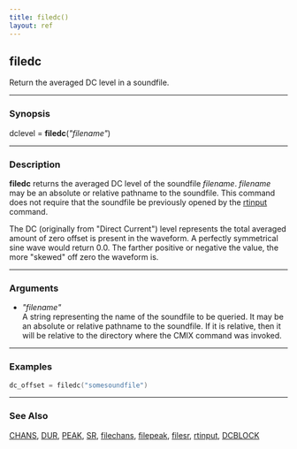 ```yaml
---
title: filedc()
layout: ref
---
```


## filedc

Return the averaged DC level in a soundfile.

-----

### Synopsis

dclevel = **filedc**(*"filename"*)

-----

### Description

**filedc** returns the averaged DC level of the soundfile *filename*.
*filename* may be an absolute or relative pathname to the soundfile.
This command does not require that the soundfile be previously opened by
the [rtinput](rtinput.html) command.

The DC (originally from "Direct Current") level represents the total averaged amount of zero offset is present in the waveform.  A perfectly symmetrical sine wave would return 0.0.  The farther positive or negative the value, the more "skewed" off zero the waveform is.

-----

### Arguments

  - *"filename"*  
A string representing the name of the soundfile to be queried. It may be an absolute or relative pathname to the soundfile. If it is relative, then it will be relative to the directory where the CMIX command was invoked.

-----

### Examples

```cpp 
dc_offset = filedc("somesoundfile")
```

-----

### See Also
[CHANS](CHANS.html), [DUR](DUR.html), [PEAK](PEAK.html), [SR](SR.html),
[filechans](filechans.html), [filepeak](filepeak.html),
[filesr](filesr.html), [rtinput](rtinput.html), [DCBLOCK](../instruments/DCBLOCK.html)

